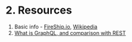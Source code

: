 # 2. Resources

1. Basic info - [FireShip.io](https://youtu.be/eIQh02xuVw4), [Wikipedia](https://en.wikipedia.org/wiki/GraphQL)
2. [What is GraphQL, and comparison with REST](https://youtu.be/fVmQCnQ_EPs)

